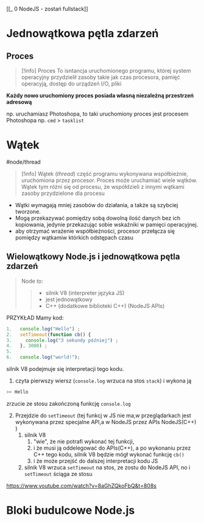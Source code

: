 [[_ 0 NodeJS - zostań fullstack]]


# Jednowątkowa pętla zdarzeń

## Proces
>[!info] Proces
>To isntancja uruchomionego programu, której system operacyjny przydzielił zasoby takie jak czas procesora, pamięć operacyją, dostęp do urządzeń I/O, pliki

**Każdy nowo uruchomiony proces posiada własną niezależną przestrzeń adresową**

np. uruchamiasz Photoshopa, to taki uruchomiony proces jest procesem Photoshopa
np. `cmd` > `tasklist`


# Wątek
#node/thread

>[!info] Wątek (*thread*)
>część programu wykonywana współbieżnie, uruchomiona przez procesor. Proces może uruchamiać wiele wątków. Wątek tym różni się od procesu, że współdzieli z innymi wątkami zasoby przydzielone dla procesu

- Wątki wymagają mniej zasobów do działania, a także są szybciej tworzone. 
- Mogą przekazywać pomiędzy sobą dowolną ilość danych bez ich kopiowania, jedynie przekazując sobie wskaźniki w pamięci operacyjnej.
- aby otrzymać wrażenie współbieżności, procesor przełącza się pomiędzy wątkamiw którkich odstępach czasu


## Wielowątkowy Node.js i jednowątkowa pętla zdarzeń

>  Node to:
>>  - silnik V8 (interpreter języka JS)
>> 	 - jest jednowątkowy
>>  - C++ (dodatkowe biblioteki C++) (NodeJS APIs)


PRZYKŁAD
Mamy kod:
```js
1.   console.log("Hello") ;
2.   setTimeout(function cb() {
3. 	   console.log("3 sekundy później") ;
4.   }, 3000) ;
5.
6.   console.log("world!");
```

silnik V8 podejmuje się interpretacji tego kodu.
1. czyta pierwszy wiersz (`console.log` wrzuca na stos `stack`) i wykona ją
```bash
>> Hello
```
zrzucie ze stosu zakończoną funkcję `console.log`

2. Przejdzie do `setTimeout` (tej funkcj w JS nie ma,w  przeglądarkach jest wykonywana przez specjalne API,a w NodeJS przez APIs NodeJS(C++) )
	1. silnik V8 
		1. "wie", że nie potrafi wykonać tej funkcji,
		2. i że musi ją oddelegować do APIs(C++), a po wykonaniu przez C++ tego kodu, silnik V8 będzie mógł wykonać funkcję `cb()`
		3. i że może przejść do dalszej interpretacji kodu JS
	2. silnik V8 wrzuca `setTimeout` na stos, ze zostu do NodeJS API, no i `setTimeout` ściąga ze stosu




https://www.youtube.com/watch?v=8aGhZQkoFbQ&t=808s





# Bloki budulcowe Node.js






